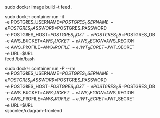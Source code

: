 sudo docker image build -t feed .

sudo docker container run -it \
-e POSTGRES_USERNAME=$POSTGRES_USERNAME \
-e POSTGRES_PASSWORD=$POSTGRES_PASSWORD \
-e POSTGRES_HOST=$POSTGRES_HOST \
-e POSTGRES_DB=$POSTGRES_DB \
-e AWS_BUCKET=$AWS_BUCKET \
-e AWS_REGION=$AWS_REGION \
-e AWS_PROFILE=$AWS_PROFILE \
-e JWT_SECRET=$JWT_SECRET \
-e URL=$URL \
feed /bin/bash

sudo docker container run -P --rm \
-e POSTGRES_USERNAME=$POSTGRES_USERNAME \
-e POSTGRES_PASSWORD=$POSTGRES_PASSWORD \
-e POSTGRES_HOST=$POSTGRES_HOST \
-e POSTGRES_DB=$POSTGRES_DB \
-e AWS_BUCKET=$AWS_BUCKET \
-e AWS_REGION=$AWS_REGION \
-e AWS_PROFILE=$AWS_PROFILE \
-e JWT_SECRET=$JWT_SECRET \
-e URL=$URL \
sijoonlee/udagram-frontend
